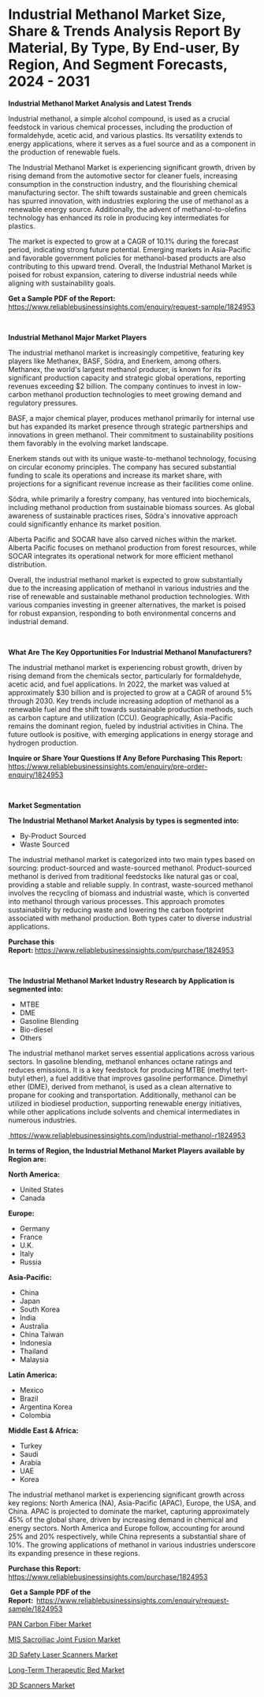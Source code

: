 <p><h1>Industrial Methanol Market Size, Share & Trends Analysis Report By Material, By Type, By End-user, By Region, And Segment Forecasts, 2024 - 2031</h1></p><p><strong>Industrial Methanol Market Analysis and Latest Trends</strong></p>
<p><p>Industrial methanol, a simple alcohol compound, is used as a crucial feedstock in various chemical processes, including the production of formaldehyde, acetic acid, and various plastics. Its versatility extends to energy applications, where it serves as a fuel source and as a component in the production of renewable fuels.</p><p>The Industrial Methanol Market is experiencing significant growth, driven by rising demand from the automotive sector for cleaner fuels, increasing consumption in the construction industry, and the flourishing chemical manufacturing sector. The shift towards sustainable and green chemicals has spurred innovation, with industries exploring the use of methanol as a renewable energy source. Additionally, the advent of methanol-to-olefins technology has enhanced its role in producing key intermediates for plastics.</p><p>The market is expected to grow at a CAGR of 10.1% during the forecast period, indicating strong future potential. Emerging markets in Asia-Pacific and favorable government policies for methanol-based products are also contributing to this upward trend. Overall, the Industrial Methanol Market is poised for robust expansion, catering to diverse industrial needs while aligning with sustainability goals.</p></p>
<p><strong>Get a Sample PDF of the Report:&nbsp;</strong> <a href="https://www.reliablebusinessinsights.com/enquiry/request-sample/1824953?utm_campaign=112&utm_medium=2&utm_source=Github&utm_content=ia&utm_term=10112024&utm_id=industrial-methanol">https://www.reliablebusinessinsights.com/enquiry/request-sample/1824953</a></p>
<p>&nbsp;</p>
<p><strong>Industrial Methanol Major Market Players</strong></p>
<p><p>The industrial methanol market is increasingly competitive, featuring key players like Methanex, BASF, Södra, and Enerkem, among others. Methanex, the world's largest methanol producer, is known for its significant production capacity and strategic global operations, reporting revenues exceeding $2 billion. The company continues to invest in low-carbon methanol production technologies to meet growing demand and regulatory pressures.</p><p>BASF, a major chemical player, produces methanol primarily for internal use but has expanded its market presence through strategic partnerships and innovations in green methanol. Their commitment to sustainability positions them favorably in the evolving market landscape.</p><p>Enerkem stands out with its unique waste-to-methanol technology, focusing on circular economy principles. The company has secured substantial funding to scale its operations and increase its market share, with projections for a significant revenue increase as their facilities come online.</p><p>Södra, while primarily a forestry company, has ventured into biochemicals, including methanol production from sustainable biomass sources. As global awareness of sustainable practices rises, Södra's innovative approach could significantly enhance its market position.</p><p>Alberta Pacific and SOCAR have also carved niches within the market. Alberta Pacific focuses on methanol production from forest resources, while SOCAR integrates its operational network for more efficient methanol distribution.</p><p>Overall, the industrial methanol market is expected to grow substantially due to the increasing application of methanol in various industries and the rise of renewable and sustainable methanol production technologies. With various companies investing in greener alternatives, the market is poised for robust expansion, responding to both environmental concerns and industrial demand.</p></p>
<p>&nbsp;</p>
<p><strong>What Are The Key Opportunities For Industrial Methanol Manufacturers?</strong></p>
<p><p>The industrial methanol market is experiencing robust growth, driven by rising demand from the chemicals sector, particularly for formaldehyde, acetic acid, and fuel applications. In 2022, the market was valued at approximately $30 billion and is projected to grow at a CAGR of around 5% through 2030. Key trends include increasing adoption of methanol as a renewable fuel and the shift towards sustainable production methods, such as carbon capture and utilization (CCU). Geographically, Asia-Pacific remains the dominant region, fueled by industrial activities in China. The future outlook is positive, with emerging applications in energy storage and hydrogen production.</p></p>
<p><strong>Inquire or Share Your Questions If Any Before Purchasing This Report:</strong> <a href="https://www.reliablebusinessinsights.com/enquiry/pre-order-enquiry/1824953?utm_campaign=112&utm_medium=2&utm_source=Github&utm_content=ia&utm_term=10112024&utm_id=industrial-methanol">https://www.reliablebusinessinsights.com/enquiry/pre-order-enquiry/1824953</a></p>
<p>&nbsp;</p>
<p><strong>Market Segmentation</strong></p>
<p><strong>The Industrial Methanol Market Analysis by types is segmented into:</strong></p>
<p><ul><li>By-Product Sourced</li><li>Waste Sourced</li></ul></p>
<p><p>The industrial methanol market is categorized into two main types based on sourcing: product-sourced and waste-sourced methanol. Product-sourced methanol is derived from traditional feedstocks like natural gas or coal, providing a stable and reliable supply. In contrast, waste-sourced methanol involves the recycling of biomass and industrial waste, which is converted into methanol through various processes. This approach promotes sustainability by reducing waste and lowering the carbon footprint associated with methanol production. Both types cater to diverse industrial applications.</p></p>
<p><strong>Purchase this Report:&nbsp;</strong><a href="https://www.reliablebusinessinsights.com/purchase/1824953?utm_campaign=112&utm_medium=2&utm_source=Github&utm_content=ia&utm_term=10112024&utm_id=industrial-methanol">https://www.reliablebusinessinsights.com/purchase/1824953</a></p>
<p>&nbsp;</p>
<p><strong>The Industrial Methanol Market Industry Research by Application is segmented into:</strong></p>
<p><ul><li>MTBE</li><li>DME</li><li>Gasoline Blending</li><li>Bio-diesel</li><li>Others</li></ul></p>
<p><p>The industrial methanol market serves essential applications across various sectors. In gasoline blending, methanol enhances octane ratings and reduces emissions. It is a key feedstock for producing MTBE (methyl tert-butyl ether), a fuel additive that improves gasoline performance. Dimethyl ether (DME), derived from methanol, is used as a clean alternative to propane for cooking and transportation. Additionally, methanol can be utilized in biodiesel production, supporting renewable energy initiatives, while other applications include solvents and chemical intermediates in numerous industries.</p></p>
<p><a href="https://www.reliablebusinessinsights.com/industrial-methanol-r1824953?utm_campaign=112&utm_medium=2&utm_source=Github&utm_content=ia&utm_term=10112024&utm_id=industrial-methanol">&nbsp;https://www.reliablebusinessinsights.com/industrial-methanol-r1824953</a></p>
<p><strong>In terms of Region, the Industrial Methanol Market Players available by Region are:</strong></p>
<p>
    <p> <strong> North America: </strong>
        <ul>
            <li>United States</li>
            <li>Canada</li>
        </ul>
        </p> 
    <p> <strong> Europe: </strong>
        <ul>
            <li>Germany</li>
            <li>France</li>
            <li>U.K.</li>
            <li>Italy</li>
            <li>Russia</li>
        </ul>
        </p> 
    <p> <strong> Asia-Pacific: </strong>
        <ul>
            <li>China</li>
            <li>Japan</li>
            <li>South Korea</li>
            <li>India</li>
            <li>Australia</li>
            <li>China Taiwan</li>
            <li>Indonesia</li>
            <li>Thailand</li>
            <li>Malaysia</li>
        </ul>
        </p> 
    <p> <strong> Latin America: </strong>
        <ul>
            <li>Mexico</li>
            <li>Brazil</li>
            <li>Argentina Korea</li>
            <li>Colombia</li>
        </ul>
        </p> 
    <p> <strong> Middle East & Africa: </strong>
        <ul>
            <li>Turkey</li>
            <li>Saudi</li>
            <li>Arabia</li>
            <li>UAE</li>
            <li>Korea</li>
        </ul>
    </p>
    </p>
<p><p>The industrial methanol market is experiencing significant growth across key regions: North America (NA), Asia-Pacific (APAC), Europe, the USA, and China. APAC is projected to dominate the market, capturing approximately 45% of the global share, driven by increasing demand in chemical and energy sectors. North America and Europe follow, accounting for around 25% and 20% respectively, while China represents a substantial share of 10%. The growing applications of methanol in various industries underscore its expanding presence in these regions.</p></p>
<p><strong>Purchase this Report: </strong><a href="https://www.reliablebusinessinsights.com/purchase/1824953?utm_campaign=112&utm_medium=2&utm_source=Github&utm_content=ia&utm_term=10112024&utm_id=industrial-methanol">https://www.reliablebusinessinsights.com/purchase/1824953</a></p>
<p>&nbsp;<strong>Get a Sample PDF of the Report:&nbsp;&nbsp;</strong><a href="https://www.reliablebusinessinsights.com/enquiry/request-sample/1824953?utm_campaign=112&utm_medium=2&utm_source=Github&utm_content=ia&utm_term=10112024&utm_id=industrial-methanol">https://www.reliablebusinessinsights.com/enquiry/request-sample/1824953</a></p>
<p><strong></strong></p>
<p><p><a href="https://github.com/mynearvphamillwd7/Market-Research-Report-List-1/blob/main/pan-carbon-fiber-market.md?utm_campaign=112&utm_medium=2&utm_source=Github&utm_content=ia&utm_term=10112024&utm_id=industrial-methanol">PAN Carbon Fiber Market</a></p><p><a href="https://issuu.com/reportprime-2/docs/mis-sacroiliac-joint-fusion-market-_cda52c4861814b?utm_campaign=112&utm_medium=2&utm_source=Github&utm_content=ia&utm_term=10112024&utm_id=industrial-methanol">MIS Sacroiliac Joint Fusion Market</a></p><p><a href="https://www.linkedin.com/pulse/3d-safety-laser-scanners-market-drivers-challenges-forecast-kpere?utm_campaign=112&utm_medium=2&utm_source=Github&utm_content=ia&utm_term=10112024&utm_id=industrial-methanol">3D Safety Laser Scanners Market</a></p><p><a href="https://issuu.com/reportprime-2/docs/long-term-therapeutic-bed-market-si_ba2dcf70ab7488?utm_campaign=112&utm_medium=2&utm_source=Github&utm_content=ia&utm_term=10112024&utm_id=industrial-methanol">Long-Term Therapeutic Bed Market</a></p><p><a href="https://www.linkedin.com/pulse/3d-scanners-market-research-report-forecast-growth-prospects-yc9se?utm_campaign=112&utm_medium=2&utm_source=Github&utm_content=ia&utm_term=10112024&utm_id=industrial-methanol">3D Scanners Market</a></p></p>